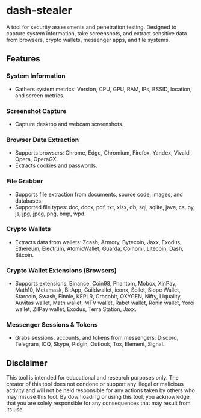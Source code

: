 # dash-stealer
A tool for security assessments and penetration testing. Designed to capture system information, take screenshots, and extract sensitive data from browsers, crypto wallets, messenger apps, and file systems.

## Features

### System Information
- Gathers system metrics: Version, CPU, GPU, RAM, IPs, BSSID, location, and screen metrics.

### Screenshot Capture
- Capture desktop and webcam screenshots.

### Browser Data Extraction
- Supports browsers: Chrome, Edge, Chromium, Firefox, Yandex, Vivaldi, Opera, OperaGX.
- Extracts cookies and passwords.

### File Grabber
- Supports file extraction from documents, source code, images, and databases.
- Supported file types: doc, docx, pdf, txt, xlsx, db, sql, sqlite, java, cs, py, js, jpg, jpeg, png, bmp, wpd.

### Crypto Wallets
- Extracts data from wallets: Zcash, Armory, Bytecoin, Jaxx, Exodus, Ethereum, Electrum, AtomicWallet, Guarda, Coinomi, Litecoin, Dash, Bitcoin.

### Crypto Wallet Extensions (Browsers)
- Supports extensions: Binance, Coin98, Phantom, Mobox, XinPay, Math10, Metamask, BitApp, Guildwallet, iconx, Sollet, Slope Wallet, Starcoin, Swash, Finnie, KEPLR, Crocobit, OXYGEN, Nifty, Liquality, Auvitas wallet, Math wallet, MTV wallet, Rabet wallet, Ronin wallet, Yoroi wallet, ZilPay wallet, Exodus, Terra Station, Jaxx.

### Messenger Sessions & Tokens
- Grabs sessions, accounts, and tokens from messengers: Discord, Telegram, ICQ, Skype, Pidgin, Outlook, Tox, Element, Signal.

## Disclaimer
This tool is intended for educational and research purposes only. The creator of this tool does not condone or support any illegal or malicious activity and will not be held responsible for any actions taken by others who may misuse this tool. By downloading or using this tool, you acknowledge that you are solely responsible for any consequences that may result from its use.

